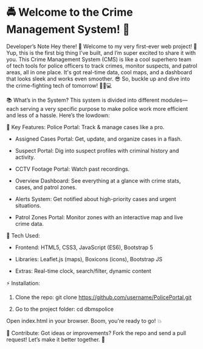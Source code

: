 # 🚔 Welcome to the Crime Management System! 🚨

Developer’s Note
Hey there! 🎉 Welcome to my very first-ever web project! 🎉 Yup, this is the first big thing I’ve built, and I’m super excited to share it with you. This Crime Management System (CMS) is like a cool superhero team of tech tools for police officers to track crimes, monitor suspects, and patrol areas, all in one place. It's got real-time data, cool maps, and a dashboard that looks sleek and works even smoother. 😎 So, buckle up and dive into the crime-fighting tech of tomorrow! 🕵️‍♂️💻

📚 What’s in the System?
This system is divided into different modules—each serving a very specific purpose to make police work more efficient and less of a hassle. Here’s the lowdown:

🔑 Key Features:
Police Portal: Track & manage cases like a pro.

- Assigned Cases Portal: Get, update, and organize cases in a flash.

- Suspect Portal: Dig into suspect profiles with criminal history and activity.

- CCTV Footage Portal: Watch  past recordings.

- Overview Dashboard: See everything at a glance with crime stats, cases, and patrol zones.

- Alerts System: Get notified about high-priority cases and urgent situations.

- Patrol Zones Portal: Monitor zones with an interactive map and live crime data.

🚀 Tech Used:

- Frontend: HTML5, CSS3, JavaScript (ES6), Bootstrap 5

- Libraries: Leaflet.js (maps), Boxicons (icons), Bootstrap JS

- Extras: Real-time clock, search/filter, dynamic content
  
⚡ Installation:
1. Clone the repo:
git clone https://github.com/username/PolicePortal.git

2. Go to the project folder:
cd dbmspolice

Open index.html in your browser. Boom, you're ready to go! 💥

💬 Contribute:
Got ideas or improvements? Fork the repo and send a pull request! Let’s make it better together. 🚀

